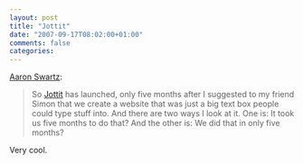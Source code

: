 ```yaml
---
layout: post
title: "Jottit"
date: "2007-09-17T08:02:00+01:00"
comments: false
categories: 
---
```


<p><a href="http://www.aaronsw.com/weblog/sweatsmall">Aaron Swartz</a>:</p>

<blockquote>
<p>So <a href="http://jottit.com/">Jottit</a> has launched, only five months after I suggested to my friend Simon that we create a website that was just a big text box people could type stuff into. And there are two ways I look at it. One is: It took us five months to do that? And the other is: We did that in only five months?</p>
</blockquote>

<p>Very cool.</p>


